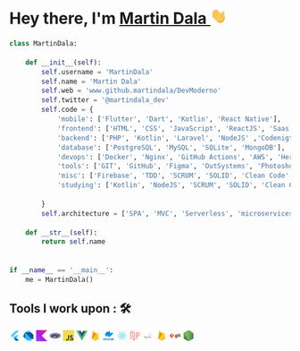 <h1>Hey there, I'm <a  href="https://github.com/MartinDala/">Martin Dala </a> <img  src="https://raw.githubusercontent.com/ABSphreak/ABSphreak/master/gifs/Hi.gif" width="30px"></h1>

```python
class MartinDala:

    def __init__(self):
        self.username = 'MartinDala'
        self.name = 'Martin Dala'
        self.web = 'www.github.martindala/DevModerno'
        self.twitter = '@martindala_dev'
        self.code = {
            'mobile': ['Flutter', 'Dart', 'Kotlin', 'React Native'],
            'frontend': ['HTML', 'CSS', 'JavaScript', 'ReactJS', 'Saas', 'Boostrap', 'TailWindCSS'],
            'backend': ['PHP', 'Kotlin', 'Laravel', 'NodeJS' ,'Codenigter 4'],
            'database': ['PostgreSQL', 'MySQL', 'SQLite', 'MongoDB'],
            'devops': ['Docker', 'Nginx', 'GitHub Actions', 'AWS', 'Heroku'],
            'tools': ['GIT', 'GitHub', 'Figma', 'OutSystems', 'Photoshop', 'Wordpress CMS', 'WLS', 'Celery'],
            'misc': ['Firebase', 'TDD', 'SCRUM', 'SOLID', 'Clean Code' , 'Clean Architecture']
            'studying': ['Kotlin', 'NodeJS', 'SCRUM', 'SOLID', 'Clean Code' , 'Clean Architecture']
            
        }
        self.architecture = ['SPA', 'MVC', 'Serverless', 'microservices']

    def __str__(self):
        return self.name


if __name__ == '__main__':
    me = MartinDala()


```
## Tools I work upon : 🛠

<code><img height="20" src="https://raw.githubusercontent.com/github/explore/80688e429a7d4ef2fca1e82350fe8e3517d3494d/topics/flutter/flutter.png"></code>
<code><img height="20" src="https://raw.githubusercontent.com/github/explore/80688e429a7d4ef2fca1e82350fe8e3517d3494d/topics/dart/dart.png"></code>
<code><img height="20" src="https://raw.githubusercontent.com/github/explore/80688e429a7d4ef2fca1e82350fe8e3517d3494d/topics/kotlin/kotlin.png"></code>
<code><img height="20" src="https://raw.githubusercontent.com/github/explore/80688e429a7d4ef2fca1e82350fe8e3517d3494d/topics/php/php.png"></code>
<code><img height="20" src="https://raw.githubusercontent.com/github/explore/80688e429a7d4ef2fca1e82350fe8e3517d3494d/topics/javascript/javascript.png"></code>
<code><img height="20" src="https://raw.githubusercontent.com/github/explore/80688e429a7d4ef2fca1e82350fe8e3517d3494d/topics/vue/vue.png"></code>
<code><img height="20" src="https://raw.githubusercontent.com/github/explore/80688e429a7d4ef2fca1e82350fe8e3517d3494d/topics/firebase/firebase.png"></code>
<code><img height="20" src="https://raw.githubusercontent.com/github/explore/80688e429a7d4ef2fca1e82350fe8e3517d3494d/topics/docker/docker.png"></code>
<code><img height="20" src="https://raw.githubusercontent.com/github/explore/80688e429a7d4ef2fca1e82350fe8e3517d3494d/topics/react/react.png"></code>
<code><img height="20" src="https://raw.githubusercontent.com/github/explore/80688e429a7d4ef2fca1e82350fe8e3517d3494d/topics/laravel/laravel.png"></code>
<code><img height="20" src="https://raw.githubusercontent.com/github/explore/80688e429a7d4ef2fca1e82350fe8e3517d3494d/topics/mysql/mysql.png"></code>
<code><img height="20" src="https://raw.githubusercontent.com/github/explore/80688e429a7d4ef2fca1e82350fe8e3517d3494d/topics/firebase/firebase.png"></code>
<code><img height="20" src="https://raw.githubusercontent.com/github/explore/80688e429a7d4ef2fca1e82350fe8e3517d3494d/topics/git/git.png"></code>
<code><img height="20" src="https://raw.githubusercontent.com/github/explore/80688e429a7d4ef2fca1e82350fe8e3517d3494d/topics/nodejs/nodejs.png"></code>

